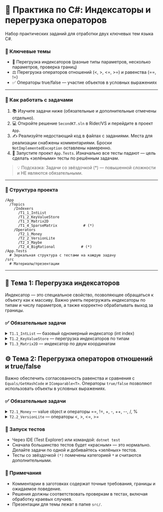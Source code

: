 # 🚀 Практика по C#: Индексаторы и перегрузка операторов

Набор практических заданий для отработки двух ключевых тем языка C#.

### 🎯 Ключевые темы
- 🔢 Перегрузка индексаторов (разные типы параметров, несколько параметров, проверка границ)
- ⚖️ Перегрузка операторов отношений (<, >, <=, >=) и равенства (==, !=)
- ✅ Операторы true/false — участие объектов в условных выражениях

---

### 📝 Как работать с задачами
1. 📚 Изучите задачи ниже (обязательные и дополнительные отмечены отдельно).
2. 💻 Откройте решение `SecondKT.sln` в Rider/VS и перейдите в проект `App`.
3. ✍️ Реализуйте недостающий код в файлах с заданиями. Места для реализации снабжены комментариями. Броски `NotImplementedException` оставлены намеренно.
4. 🧪 Запустите проект `App.Tests`. Изначально все тесты падают — цель сделать «зелёными» тесты по решённым задачам.

> 💡 Подсказка: Задачи со звёздочкой (*) — повышенной сложности и НЕ являются обязательными.

---

### 📁 Структура проекта
```
/App
  /Topics
    /Indexers
      /T1_1_IntList
      /T1_2_KeyValueStore
      /T1_3_Matrix2D
      /T1_4_SparseMatrix            # (*)
    /Operators
      /T2_1_Money
      /T2_2_VersionLite
      /T2_3_Maybe
      /T2_4_BigRational            # (*)
/App.Tests
  # Зеркальная структура с тестами на каждую задачу
/src
  # Материалы/презентации
```

---

## 🧱 Тема 1: Перегрузка индексаторов
Индексатор — это специальное свойство, позволяющее обращаться к объекту как к массиву. Важно уметь перегружать индексаторы по типам и числу параметров, а также корректно обрабатывать выход за границы.

### ✅ Обязательные задачи
<details>
<summary><code>T1.1_IntList</code> — базовый одномерный индексатор (int index)</summary>

- Реализуйте динамический список целых чисел:
  - `this[int index]` с `get/set` и проверкой границ.
  - Поведение `set`:
    - если `index == Count` — добавление в конец;
    - если `0 <= index < Count` — замена значения;
    - иначе — `ArgumentOutOfRangeException`.
  - Свойство `Count` — текущее число элементов.
- Крайние случаи: отрицательный индекс, чтение из пустого, запись за пределами текущей длины.
</details>

<details>
<summary><code>T1.2_KeyValueStore</code> — перегрузка индексаторов по типам</summary>

- Два индексатора, работающих со связанным хранилищем значений `string`:
  - `this[int id]`
  - `this[string key]`
- `get`: неизвестный ключ/ид → `KeyNotFoundException`.
- `set`: добавляет/заменяет значение.
- Доступ по `null` строке → `ArgumentNullException`.
</details>

<details>
<summary><code>T1.3_Matrix2D</code> — индексатор по двум координатам</summary>

- Матрица фиксированного размера с хранением во внутреннем 1D-массиве.
- Индексатор `this[int row, int col]` с проверкой границ (`row in [0, Rows)`, `col in [0, Cols)`).
- Отображение `(row, col) -> index = row * Cols + col`.
- Конструктор валидирует `rows > 0`, `cols > 0`.
</details>


## ⚙️ Тема 2: Перегрузка операторов отношений и true/false
Важно обеспечить согласованность равенства и сравнения с `Equals/GetHashCode` и `IComparable<T>`. Операторы `true/false` позволяют использовать объекты в условных выражениях.

### ✅ Обязательные задачи
<details>
<summary><code>T2.1_Money</code> — value object и операторы ==, !=, +, -, ++, --, /, %</summary>

- Структура: `string Currency`, `long Amount` (в минимальных единицах).
- Валидируйте `Currency` (не `null/empty/whitespace`).
- Реализуйте арифметические операторы:
  - `+` и `-` между двумя `Money` с ОДИНАКОВОЙ валютой (иначе → `InvalidOperationException`).
  - `++` и `--` (возвращают новый экземпляр с `Amount ± 1`).
  - `/` и `%` только с целым делителем: `Money / int`, `Money % int` (деление с усечением к нулю; деление/остаток на ноль → `DivideByZeroException`).
- Равенство: совпадают валюта и сумма. В тестах ожидается нормализация регистра валюты.
</details>

<details>
<summary><code>T2.2_VersionLite</code> — операторы <, >, <=, >=</summary>

- Класс с read-only свойствами `Major`, `Minor`, `Patch`.
- Реализуйте `IComparable<VersionLite>` и операторы сравнения в лексикографическом порядке.
- Конструктор: значения неотрицательны, иначе `ArgumentOutOfRangeException`.
</details>

### 🧪 Запуск тестов
- Через IDE (Test Explorer) или командой: `dotnet test`
- Сначала большинство тестов будет «красным» — это нормально. Делайте задачи по одной и добивайтесь «зелёных» тестов.
- Тесты со звёздочкой `(*)` помечены категорией `*` и считаются дополнительными.

### 📎 Примечания
- Комментарии в заготовках содержат точные требования, границы и ожидаемое поведение.
- Решения должны соответствовать проверкам в тестах, включая обработку краевых случаев.
- Презентации для темы лежат в папке `src/`.
